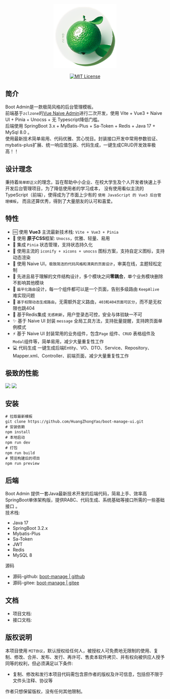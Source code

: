 <p align="center">
  <a href="https://github.com/HuangZhongYao/boot-manage-ui">
    <img alt="Boot Admin Logo" width="200" src="./src/assets/images/logo.png">
  </a>
</p>
<p align="center">
  <a href="./LICENSE"><img alt="MIT License" src="https://badgen.net/github/license/zclzone/vue-naive-admin"/></a>
</p>

## 简介

Boot Admin是一款极简风格的后台管理模板。  
前端基于`zclzone`的[Vue Naive Admin](https://github.com/zclzone/vue-naive-admin/)进行二次开发，使用 Vite + Vue3 + Naive UI + Pinia + Unocss + 无 Typescript降低门槛。  
后端使用 SpringBoot 3.x + MyBatis-Plus + Sa-Token + Redis + Java 17 + MySql 8.0  。  
使用最新技术简单易用、代码优雅、赏心悦目。封装接口开发中常用参数验证、mybatis-plus扩展、统一响应值包装、代码生成，一键生成CRUD开发效率极高！！  

## 设计理念

秉持着`简单即正义`的理念，旨在帮助中小企业、在校大学生及个人开发者快速上手开发后台管理项目，为了降低使用者的学习成本，
没有使用看似主流的 TypeScript（前端），使得成为了市面上少有的 `使用 JavaScript 的 Vue3 后台管理模板`，
而且还算优秀，得到了大量朋友的认可和喜爱。

## 特性

- 🆒 使用 **Vue3** 主流最新技术栈: `Vite + Vue3 + Pinia`
- 🍇 使用 **原子CSS**框架: `Unocss`，优雅、轻量、易用
- 🍍 集成 `Pinia` 状态管理，支持状态持久化
- 🤹 使用主流的 `iconify + xicons + unocss` 图标方案，支持自定义图标，支持动态渲染
- 🎨 使用 Naive UI，`极致简洁的代码风格和清爽的页面设计`，审美在线，主题轻松定制
- 👏 先进且易于理解的文件结构设计，多个模块之间**零耦合**，单个业务模块删除不影响其他模块
- 🚀 `扁平化路由`设计，每一个组件都可以是一个页面，告别多级路由 `KeepAlive` 难实现问题
- 🍒 `基于权限动态生成路由`，无需额外定义路由，`403和404页面可区分`，而不是无权限也跳404
- 🔐 基于Redis集成 `无感刷新`，用户登录态可控，安全与体验缺一不可
- ✨ 基于 Naive UI 封装 `message` 全局工具方法，支持批量提醒，支持跨页面单例模式
- ⚡️ 基于 Naive UI 封装常用的业务组件，包含`Page` 组件、`CRUD` 表格组件及 `Modal`组件等，简单易用，减少大量重复性工作
- 💻 代码生成 一键生成后端Entity、VO、DTO、Service、Repository、Mapper.xml、Controller、前端页面，减少大量重复性工作

## 极致的性能

![](https://docs.isme.top/Public/Uploads/2023-11-18/6558568b2b476.png)
![](https://docs.isme.top/Public/Uploads/2023-11-18/655853caa9ce8.png)

## 安装

```shell
# 拉取最新模板
git clone https://github.com/HuangZhongYao/boot-manage-ui.git
# 安装依赖
npm install
# 本地启动
npm run dev
# 打包
npm run build
# 预览构建后的项目
npm run preview
```


## 后端

Boot Admin 提供一套Java最新技术开发的后端代码，简易上手、效率高SpringBoot单体架构版，提供RABC、代码生成、系统基础等接口所需的一些基础接口  。  
技术栈:
- Java 17
- SpringBoot 3.2.x
- Mybatis-Plus
- Sa-Token
- JWT
- Redis
- MySQL 8

源码
- 源码-github: [boot-manage | github](https://github.com/HuangZhongYao/boot-manage)
- 源码-gitee: [boot-manage | gitee](https://gitee.com/smog_huang/boot-manage)

## 文档

- 项目文档:
- 接口文档:

## 版权说明

本项目使用 `MIT协议`，默认授权给任何人，被授权人可免费地无限制的使用、复制、修改、合并、发布、发行、再许可、售卖本软件拷贝、并有权向被供应人授予同等的权利，但必须满足以下条件:

- 复制、修改和发行本项目代码需包含原作者的版权及许可信息，包括但不限于文件头注释、协议等

作者只想保留版权，没有任何其他限制。

